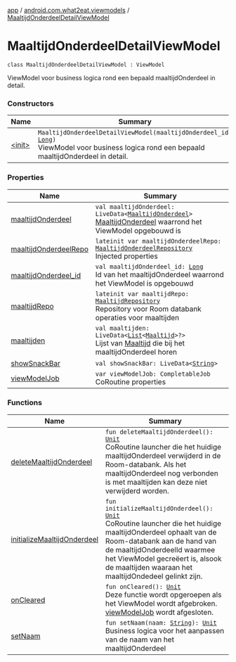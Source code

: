 [app](../../index.md) / [android.com.what2eat.viewmodels](../index.md) / [MaaltijdOnderdeelDetailViewModel](./index.md)

# MaaltijdOnderdeelDetailViewModel

`class MaaltijdOnderdeelDetailViewModel : ViewModel`

ViewModel voor business logica rond een bepaald maaltijdOnderdeel in detail.

### Constructors

| Name | Summary |
|---|---|
| [&lt;init&gt;](-init-.md) | `MaaltijdOnderdeelDetailViewModel(maaltijdOnderdeel_id: `[`Long`](https://kotlinlang.org/api/latest/jvm/stdlib/kotlin/-long/index.html)`)`<br>ViewModel voor business logica rond een bepaald maaltijdOnderdeel in detail. |

### Properties

| Name | Summary |
|---|---|
| [maaltijdOnderdeel](maaltijd-onderdeel.md) | `val maaltijdOnderdeel: LiveData<`[`MaaltijdOnderdeel`](../../android.com.what2eat.model/-maaltijd-onderdeel/index.md)`>`<br>[MaaltijdOnderdeel](../../android.com.what2eat.model/-maaltijd-onderdeel/index.md) waarrond het ViewModel opgebouwd is |
| [maaltijdOnderdeelRepo](maaltijd-onderdeel-repo.md) | `lateinit var maaltijdOnderdeelRepo: `[`MaaltijdOnderdeelRepository`](../../android.com.what2eat.repositories/-maaltijd-onderdeel-repository/index.md)<br>Injected properties |
| [maaltijdOnderdeel_id](maaltijd-onderdeel_id.md) | `val maaltijdOnderdeel_id: `[`Long`](https://kotlinlang.org/api/latest/jvm/stdlib/kotlin/-long/index.html)<br>Id van het maaltijdOnderdeel waarrond het ViewModel is opgebouwd |
| [maaltijdRepo](maaltijd-repo.md) | `lateinit var maaltijdRepo: `[`MaaltijdRepository`](../../android.com.what2eat.repositories/-maaltijd-repository/index.md)<br>Repository voor Room databank operaties voor maaltijden |
| [maaltijden](maaltijden.md) | `val maaltijden: LiveData<`[`List`](https://kotlinlang.org/api/latest/jvm/stdlib/kotlin.collections/-list/index.html)`<`[`Maaltijd`](../../android.com.what2eat.model/-maaltijd/index.md)`>?>`<br>Lijst van [Maaltijd](../../android.com.what2eat.model/-maaltijd/index.md) die bij het maaltijdOnderdeel horen |
| [showSnackBar](show-snack-bar.md) | `val showSnackBar: LiveData<`[`String`](https://kotlinlang.org/api/latest/jvm/stdlib/kotlin/-string/index.html)`>` |
| [viewModelJob](view-model-job.md) | `var viewModelJob: CompletableJob`<br>CoRoutine properties |

### Functions

| Name | Summary |
|---|---|
| [deleteMaaltijdOnderdeel](delete-maaltijd-onderdeel.md) | `fun deleteMaaltijdOnderdeel(): `[`Unit`](https://kotlinlang.org/api/latest/jvm/stdlib/kotlin/-unit/index.html)<br>CoRoutine launcher die het huidige maaltijdOnderdeel verwijderd in de Room-databank. Als het maaltijdOnderdeel nog verbonden is met maaltijden kan deze niet verwijderd worden. |
| [initializeMaaltijdOnderdeel](initialize-maaltijd-onderdeel.md) | `fun initializeMaaltijdOnderdeel(): `[`Unit`](https://kotlinlang.org/api/latest/jvm/stdlib/kotlin/-unit/index.html)<br>CoRoutine launcher die het huidige maaltijdOnderdeel ophaalt van de Room-databank aan de hand van de maaltijdOnderdeelId waarmee het ViewModel gecreëert is, alsook de maaltijden waaraan het maaltijdOndedeel gelinkt zijn. |
| [onCleared](on-cleared.md) | `fun onCleared(): `[`Unit`](https://kotlinlang.org/api/latest/jvm/stdlib/kotlin/-unit/index.html)<br>Deze functie wordt opgeroepen als het ViewModel wordt afgebroken. [viewModelJob](view-model-job.md) wordt afgesloten. |
| [setNaam](set-naam.md) | `fun setNaam(naam: `[`String`](https://kotlinlang.org/api/latest/jvm/stdlib/kotlin/-string/index.html)`): `[`Unit`](https://kotlinlang.org/api/latest/jvm/stdlib/kotlin/-unit/index.html)<br>Business logica voor het aanpassen van de naam van het maaltijdOnderdeel |

